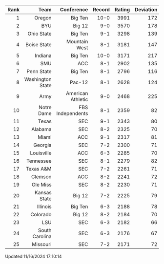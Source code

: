 | Rank  | Team                 | Conference           | Record   | Rating | Deviation |
| ---:  | ---:                 | ---:                 | ---:     | ---:   | ---:      |
| 1     | Oregon               | Big Ten              | 10-0     | 3991   | 172       |
| 2     | BYU                  | Big 12               | 9-0      | 3570   | 178       |
| 3     | Ohio State           | Big Ten              | 9-1      | 3298   | 139       |
| 4     | Boise State          | Mountain West        | 8-1      | 3181   | 147       |
| 5     | Indiana              | Big Ten              | 10-0     | 3171   | 217       |
| 6     | SMU                  | ACC                  | 8-1      | 2902   | 135       |
| 7     | Penn State           | Big Ten              | 8-1      | 2796   | 116       |
| 8     | Washington State     | Pac-12               | 8-1      | 2628   | 124       |
| 9     | Army                 | American Athletic    | 9-0      | 2468   | 225       |
| 10    | Notre Dame           | FBS Independents     | 8-1      | 2359   | 82        |
| 11    | Texas                | SEC                  | 9-1      | 2343   | 80        |
| 12    | Alabama              | SEC                  | 8-2      | 2325   | 70        |
| 13    | Miami                | ACC                  | 9-1      | 2317   | 81        |
| 14    | Georgia              | SEC                  | 7-2      | 2300   | 71        |
| 15    | Louisville           | ACC                  | 6-3      | 2285   | 70        |
| 16    | Tennessee            | SEC                  | 8-1      | 2279   | 82        |
| 17    | Texas A&M            | SEC                  | 7-2      | 2261   | 71        |
| 18    | Clemson              | ACC                  | 8-2      | 2241   | 72        |
| 19    | Ole Miss             | SEC                  | 8-2      | 2230   | 71        |
| 20    | Kansas State         | Big 12               | 7-2      | 2225   | 79        |
| 21    | Illinois             | Big Ten              | 6-3      | 2188   | 78        |
| 22    | Colorado             | Big 12               | 8-2      | 2184   | 70        |
| 23    | LSU                  | SEC                  | 6-3      | 2182   | 66        |
| 24    | South Carolina       | SEC                  | 6-3      | 2176   | 67        |
| 25    | Missouri             | SEC                  | 7-2      | 2171   | 72        |

Updated 11/16/2024 17:10:14
